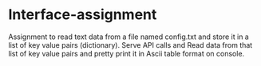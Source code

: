 # Interface-assignment
Assignment to read text data from a file named config.txt and store it in a list of key value pairs (dictionary).
Serve API calls and Read data from that list of key value pairs and pretty print it in Ascii table format on console.
